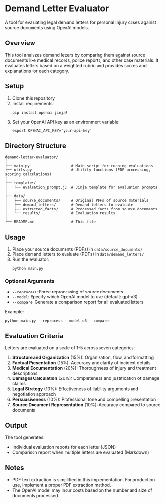 # Demand Letter Evaluator

A tool for evaluating legal demand letters for personal injury cases against source documents using OpenAI models.

## Overview

This tool analyzes demand letters by comparing them against source documents like medical records, police reports, and other case materials. It evaluates letters based on a weighted rubric and provides scores and explanations for each category.

## Setup

1. Clone this repository
2. Install requirements:
   ```
   pip install openai jinja2
   ```
3. Set your OpenAI API key as an environment variable:
   ```
   export OPENAI_API_KEY='your-api-key'
   ```

## Directory Structure

```
demand-letter-evaluator/
│
├── main.py                   # Main script for running evaluations
├── utils.py                  # Utility functions (PDF processing, scoring calculations)
│
├── templates/
│   └── evaluation_prompt.j2  # Jinja template for evaluation prompts
│
├── data/
│   ├── source_documents/     # Original PDFs of source materials
│   ├── demand_letters/       # Demand letters to evaluate
│   ├── extracted_facts/      # Processed facts from source documents
│   └── results/              # Evaluation results
│
└── README.md                 # This file
```

## Usage

1. Place your source documents (PDFs) in `data/source_documents/`
2. Place demand letters to evaluate (PDFs) in `data/demand_letters/`
3. Run the evaluator:
   ```
   python main.py
   ```

### Optional Arguments

- `--reprocess`: Force reprocessing of source documents
- `--model`: Specify which OpenAI model to use (default: gpt-o3)
- `--compare`: Generate a comparison report for all evaluated letters

Example:
```
python main.py --reprocess --model o3 --compare
```

## Evaluation Criteria

Letters are evaluated on a scale of 1-5 across seven categories:

1. **Structure and Organization** (15%): Organization, flow, and formatting
2. **Factual Presentation** (15%): Accuracy and clarity of incident details
3. **Medical Documentation** (20%): Thoroughness of injury and treatment descriptions
4. **Damages Calculation** (20%): Completeness and justification of damage claims
5. **Legal Strategy** (10%): Effectiveness of liability arguments and negotiation approach
6. **Persuasiveness** (10%): Professional tone and compelling presentation
7. **Source Document Representation** (10%): Accuracy compared to source documents

## Output

The tool generates:
- Individual evaluation reports for each letter (JSON)
- Comparison report when multiple letters are evaluated (Markdown)

## Notes

- PDF text extraction is simplified in this implementation. For production use, implement a proper PDF extraction method.
- The OpenAI model may incur costs based on the number and size of documents processed.
